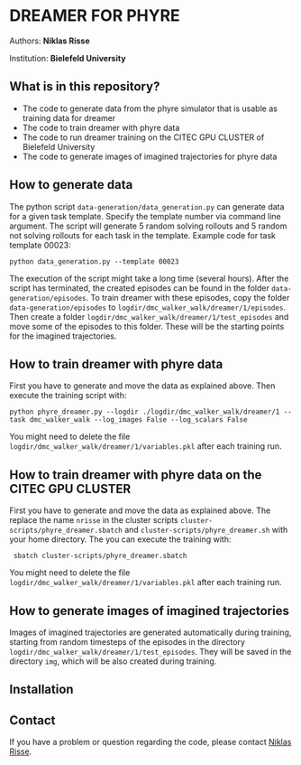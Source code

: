 # DREAMER FOR PHYRE

Authors: **Niklas Risse**

Institution: **Bielefeld University**


## What is in this repository?
+ The code to generate data from the phyre simulator that is usable as training data for dreamer
+ The code to train dreamer with phyre data
+ The code to run dreamer training on the CITEC GPU CLUSTER of Bielefeld University
+ The code to generate images of imagined trajectories for phyre data

## How to generate data
The python script `data-generation/data_generation.py` can generate data for a given task template. Specify the template number via command line argument. The script will generate 5 random solving rollouts and 5 random not solving rollouts for each task in the template. Example code for task template 00023:

`python data_generation.py --template 00023`

The execution of the script might take a long time (several hours). After the script has terminated, the created episodes can be found in the folder `data-generation/episodes`. To train dreamer with these episodes, copy the folder `data-generation/episodes` to `logdir/dmc_walker_walk/dreamer/1/episodes`. Then create a folder `logdir/dmc_walker_walk/dreamer/1/test_episodes` and move some of the episodes to this folder. These will be the starting points for the imagined trajectories.

## How to train dreamer with phyre data
First you have to generate and move the data as explained above. Then execute the training script with:

`python phyre_dreamer.py --logdir ./logdir/dmc_walker_walk/dreamer/1 --task dmc_walker_walk --log_images False --log_scalars False`
 
 You might need to delete the file `logdir/dmc_walker_walk/dreamer/1/variables.pkl` after each training run.

## How to train dreamer with phyre data on the CITEC GPU CLUSTER
First you have to generate and move the data as explained above. The replace the name `nrisse` in the cluster scripts `cluster-scripts/phyre_dreamer.sbatch` and `cluster-scripts/phyre_dreamer.sh` with your home directory. The you can execute the training with: 

` sbatch cluster-scripts/phyre_dreamer.sbatch` 

You might need to delete the file `logdir/dmc_walker_walk/dreamer/1/variables.pkl` after each training run.

## How to generate images of imagined trajectories
Images of imagined trajectories are generated automatically during training, starting from random timesteps of the episodes in the directory `logdir/dmc_walker_walk/dreamer/1/test_episodes`. They will be saved in the directory `img`, which will be also created during training.

## Installation

## Contact
If you have a problem or question regarding the code, please contact [Niklas Risse](https://github.com/niklasrisse).
